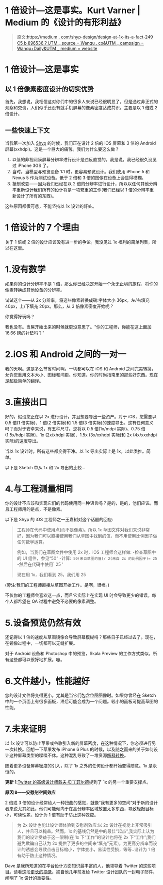 # 1 倍设计—这是事实。Kurt Varner | Medium 的《设计的有形利益》

> 原文:[https://medium . com/shyp-design/design-at-1x-its-a-fact-249 C5 b 896536？UTM _ source = Wanqu . co&UTM _ campaign = Wanqu+Daily&UTM _ medium = website](https://medium.com/shyp-design/design-at-1x-its-a-fact-249c5b896536?utm_source=wanqu.co&utm_campaign=Wanqu+Daily&utm_medium=website)



# 1 倍设计—这是事实

## 以 1 倍像素密度设计的切实优势

首先，我想说，我相信这对你们中的很多人来说已经很明显了。但是通过非正式的观察和交谈，人们似乎还没有就手机屏幕的像素密度达成共识。主要是以 1 倍或 2 倍设计。

## 一些快速上下文

当我第一次加入 [Shyp](http://shyp.com) 的时候，我们正在设计 2 倍的 iOS 屏幕和 3 倍的 Android 屏幕(xxhdpi)。这是一个巨大的痛苦。我们为什么要这么做？

1.  以低的非视网膜屏幕分辨率进行设计是违反直觉的。我是说，我已经很久没见过 iPhone 3GS 了。
2.  当时，当模型与预览设备 1:1 时，更容易预览设计。我们使用 iPhone 5 和 Nexus 5 作为测试设备。低于 2 倍和 3 倍的图像在设备上会显得模糊。
3.  抵制改变——因为我们已经在以 2 倍的分辨率进行设计，所以以任何其他分辨率重新设计我们所有的设计将是一项繁重的工作(我们已经以 1 倍的分辨率重新设计了所有的东西)。

这些原因都很可悲，不能坚持以 1x 设计的好处。



# 1 倍设计的 7 个理由

关于 1 倍或 2 倍的设计应该没有进一步的争论。我没见过 1x 福利的简单列表，所以在这里。

# 1.没有数学

如果你的设计分辨率不是 1 倍，那么你已经决定开始一个永无止境的旅程，将你的像素转换成其他设备的分辨率。

试试这个——从 2x 分辨率，将这些像素转换成磅:字体大小 36px，左/右填充 40px，上/下填充 20px。那么，从 3 倍像素密度开始呢？

你觉得好玩吗？

我也没有。当屎开始出来的时候就更没意思了。"你的工程师，你能在这上面加 16.66 磅的衬垫吗？"

# 2.iOS 和 Android 之间的一对一

我的天啊。这是多么节省时间啊。一切都可以在 iOS 和 Android 之间完美转换，允许您重用文本大小、图标和间距。你知道，你的时尚指南里的那些好东西。现在是超级简单的翻译。

# 3.直接出口

好的，假设您正在以 2x 进行设计，并且想要导出一些资产。对于 iOS，您需要以 0.5 倍(1 倍实际)、1 倍(2 倍实际)和 1.5 倍(3 倍实际)的速度导出。这有任何意义吗？而对于安卓来说，有五种尺寸。您将以 0.5 倍(1x/mdpi 实际)、0.75 倍(1.5x/hdpi 实际)、1x (2x/xhdpi 实际)、1.5x (3x/xxhdpi 实际)和 2x (4x/xxxhdpi 实际)的速度导出。

当以 1x 设计时，所有这些都变得干净。以 1x 导出实际上是 1x，以此类推。简单。

以下是 Sketch 中从 1x 和 2x 导出的比较…



# 4.与工程测量相同

你的设计不应该和实现它们的代码使用同一种语言吗？是的，是的，他们应该。而且工程师用的是点，不是像素。

以下是 Shyp 的 iOS 工程师之一王嘉树对这个话题的回应:

> 工程师在代码中使用点(而不是像素)。所以 1x 草图文件对我们来说非常好，因为我们可以直接使用我们从草图中找到的值，而不用使用比例因子做任何数学运算。
> 
> 例如，当我们在草图文件中使用 2x 时，iOS 工程师会这样做:
> -检查草图中的 UI 组件，参见“50”
> -计算:` 50(来自草图的值)/ 2(来自 2x 的比例因子)= 25`
> -然后在代码中使用` 25 '
> 
> 现在用 1x，我们看到 25，我们用 25

(旁注:我们的工程师直接从草图开始工作。是啊，很棒。)

不仅你的工程师会喜欢这一点，而且它实际上在实现 UI 时会导致更少的错误。每个人都希望在 QA 过程中避免不必要的像素调整。

# 5.设备预览仍然有效

还记得以 1 倍的速度从草图镜像会导致屏幕模糊吗？那些日子已经过去了。现在，在镜像过程中，一切都可以无缝扩展。

对于 Android 设备和 Photoshop 中的预览，Skala Preview 的工作方式类似。所有这些都可以很好地扩展。嘣。

# 6.文件越小，性能越好

您的设计文件将变得更小，尤其是当它们包含位图图像时。如果你曾经在 Sketch 中的一个页面上有很多画板，滞后可能会成为一个问题。较小的画板可提高草图的性能。

# 7.未来证明

以 1x 设计可以防止苹果或谷歌引入新的屏幕密度，在这种情况下，你必须进行另一次转换。回想一下苹果发布 iPhone 6 Plus 的时候，以及随之而来的关于如何设计这种屏幕类型的喋喋不休。这种混乱导致了一堆资源[解释转换](http://www.paintcodeapp.com/news/iphone-6-screens-demystified)。

随着更多设备屏幕密度的引入，除了 1x 之外的任何设计都开始变得随意。1x 是永恒的。



**更新 1**:[Twitter 的高级设计师戴夫·贝丁菲尔德](https://twitter.com/dbedingfield)提到了 1x 的另一个重要支撑点。

**原因 8——安慰剂空间效应**

2 倍或 3 倍的设计经常给人一种扭曲的感觉，就像“我有更多的空间”对于新的设计者来说尤其如此，他们可能倾向于在高分辨率区域放置太多东西，导致轻敲目标小，可读性差。设计为 1 倍有助于防止这种效应。

> 为 2x 设计也能让设计师体验到安慰剂效应:以 2x 设计在视觉上非常吸引人，并且可以掩盖。然而，1x 的基线仍然是中的最佳“起点”,我实际上认为我们的设计受益于这一限制(在 1x 下“工作”的设计也将在 2x 下“工作”;我们避免欺骗自己认为 2x 提供了更多的空间来“填充”元素)。为更高分辨率而设计的诱惑会导致点击目标缩小，字体变小，易读性受损，等等..设计为 1 倍有助于防止这种情况。

Dave 是我所知道的在平台设计方面知识最丰富的人，他领导着 Twitter 的这些项目。请看这段[更长的摘录](/@kurtvarner/heres-an-excerpt-from-dave-bedingfield-s-email-to-the-twitter-design-team-articulating-the-103b82055b70#.t09g4p9ne)，摘自他几年前发给 Twitter 设计团队的一封电子邮件，阐明了 1x 设计的重要性。